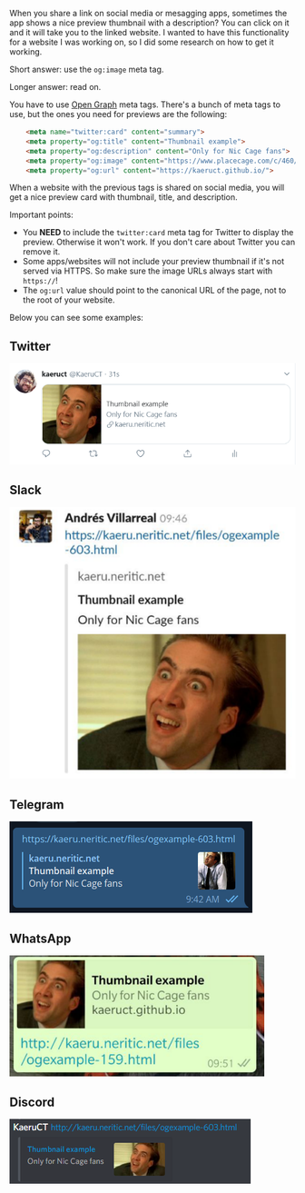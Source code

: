<!--
.. title: How to show preview images when sharing links of your website
.. slug: how-to-show-preview-images-when-sharing-links-of-your-website
.. date: 2019-04-13 01:08:24 UTC-06:00
.. tags: html, tutorials
.. category: 
.. link: 
.. description: 
.. type: text
-->

When you share a link on social media or mesagging apps, sometimes the app shows a nice preview thumbnail with a description? You can click on it and it will take you to the linked website. I wanted to have this functionality for a website I was working on, so I did some research on how to get it working.

Short answer: use the `og:image` meta tag.

Longer answer: read on.

You have to use [Open Graph](https://ogp.me/) meta tags.
There's a bunch of meta tags to use, but the ones you need for previews are the following:

```html
    <meta name="twitter:card" content="summary">
    <meta property="og:title" content="Thumbnail example">
    <meta property="og:description" content="Only for Nic Cage fans">
    <meta property="og:image" content="https://www.placecage.com/c/460/300">
    <meta property="og:url" content="https://kaeruct.github.io/">
```

When a website with the previous tags is shared on social media, you will get a nice preview card with thumbnail, title, and description.

Important points:

  * You **NEED** to include the `twitter:card` meta tag for Twitter to display the preview. Otherwise it won't work. If you don't care about Twitter you can remove it.
  * Some apps/websites will not include your preview thumbnail if it's not served via HTTPS. So make sure the image URLs always start with `https://`!
  * The `og:url` value should point to the canonical URL of the page, not to the root of your website.

Below you can see some examples:

## Twitter
![Twitter](/galleries/screenshots/og/twitter.png)

## Slack
![Slack](/galleries/screenshots/og/slack.png)

## Telegram
![Telegram](/galleries/screenshots/og/telegram.png) 

## WhatsApp
![WhatsApp](/galleries/screenshots/og/whatsapp.png)

## Discord
![Discord](/galleries/screenshots/og/discord.png)